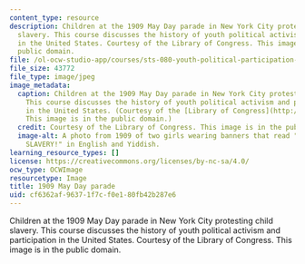 ```yaml
---
content_type: resource
description: Children at the 1909 May Day parade in New York City protesting child
  slavery. This course discusses the history of youth political activism and participation
  in the United States. Courtesy of the Library of Congress. This image is in the
  public domain.
file: /ol-ocw-studio-app/courses/sts-080-youth-political-participation-spring-2016/cf6362af96371f7cf0e180fb42b287e6_sts-080s16.jpg
file_size: 43772
file_type: image/jpeg
image_metadata:
  caption: Children at the 1909 May Day parade in New York City protesting child slavery.
    This course discusses the history of youth political activism and participation
    in the United States. (Courtesy of the [Library of Congress](http://www.loc.gov/pictures/item/97519062/).
    This image is in the public domain.)
  credit: Courtesy of the Library of Congress. This image is in the public domain.
  image-alt: A photo from 1909 of two girls wearing banners that read "ABOLISH CHILD
    SLAVERY!" in English and Yiddish.
learning_resource_types: []
license: https://creativecommons.org/licenses/by-nc-sa/4.0/
ocw_type: OCWImage
resourcetype: Image
title: 1909 May Day parade
uid: cf6362af-9637-1f7c-f0e1-80fb42b287e6
---
```

Children at the 1909 May Day parade in New York City protesting child slavery. This course discusses the history of youth political activism and participation in the United States. Courtesy of the Library of Congress. This image is in the public domain.